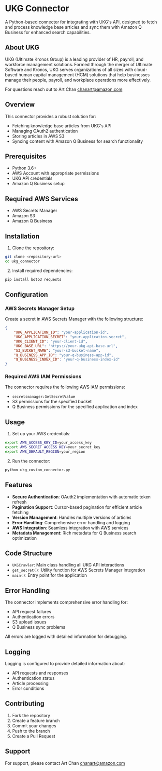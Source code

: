 # UKG Connector

A Python-based connector for integrating with [UKG's](https://www.ukg.com/) API, designed to fetch and process knowledge base articles and sync them with Amazon Q Business for enhanced search capabilities.

## About UKG

UKG (Ultimate Kronos Group) is a leading provider of HR, payroll, and workforce management solutions. Formed through the merger of Ultimate Software and Kronos, UKG serves organizations of all sizes with cloud-based human capital management (HCM) solutions that help businesses manage their people, payroll, and workplace operations more effectively.

For questions reach out to Art Chan <chanart@amazon.com>

## Overview

This connector provides a robust solution for:
- Fetching knowledge base articles from UKG's API
- Managing OAuth2 authentication
- Storing articles in AWS S3
- Syncing content with Amazon Q Business for search functionality

## Prerequisites

- Python 3.6+
- AWS Account with appropriate permissions
- UKG API credentials
- Amazon Q Business setup

## Required AWS Services

- AWS Secrets Manager
- Amazon S3
- Amazon Q Business

## Installation

1. Clone the repository:
```bash
git clone <repository-url>
cd ukg_connector
```

2. Install required dependencies:
```bash
pip install boto3 requests
```

## Configuration

### AWS Secrets Manager Setup

Create a secret in AWS Secrets Manager with the following structure:
```json
{
    "UKG_APPLICATION_ID": "your-application-id",
    "UKG_APPLICATION_SECRET": "your-application-secret",
    "UKG_CLIENT_ID": "your-client-id",
    "UKG_BASE_URL": "https://your-ukg-api-base-url",
    "S3_BUCKET_NAME": "your-s3-bucket-name",
    "Q_BUSINESS_APP_ID": "your-q-business-app-id",
    "Q_BUSINESS_INDEX_ID": "your-q-business-index-id"
}
```

### Required AWS IAM Permissions

The connector requires the following AWS IAM permissions:
- `secretsmanager:GetSecretValue`
- S3 permissions for the specified bucket
- Q Business permissions for the specified application and index

## Usage

1. Set up your AWS credentials:
```bash
export AWS_ACCESS_KEY_ID=your_access_key
export AWS_SECRET_ACCESS_KEY=your_secret_key
export AWS_DEFAULT_REGION=your_region
```

2. Run the connector:
```bash
python ukg_custom_connector.py
```

## Features

- **Secure Authentication**: OAuth2 implementation with automatic token refresh
- **Pagination Support**: Cursor-based pagination for efficient article fetching
- **Version Management**: Handles multiple versions of articles
- **Error Handling**: Comprehensive error handling and logging
- **AWS Integration**: Seamless integration with AWS services
- **Metadata Management**: Rich metadata for Q Business search optimization

## Code Structure

- `UKGCrawler`: Main class handling all UKG API interactions
- `get_secret()`: Utility function for AWS Secrets Manager integration
- `main()`: Entry point for the application

## Error Handling

The connector implements comprehensive error handling for:
- API request failures
- Authentication errors
- S3 upload issues
- Q Business sync problems

All errors are logged with detailed information for debugging.

## Logging

Logging is configured to provide detailed information about:
- API requests and responses
- Authentication status
- Article processing
- Error conditions

## Contributing

1. Fork the repository
2. Create a feature branch
3. Commit your changes
4. Push to the branch
5. Create a Pull Request


## Support

For support, please contact Art Chan <chanart@amazon.com>